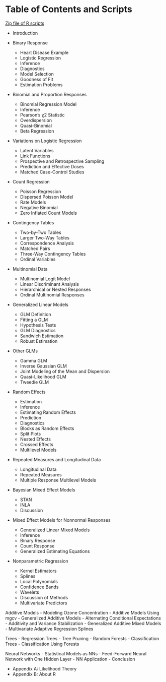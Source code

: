 # Table of Contents and Scripts

[Zip file of R scripts](scripts2/ELM2scripts.zip)

- Introduction

- Binary Response
    - Heart Disease Example
    - Logistic Regression
    - Inference
    - Diagnostics
    - Model Selection
    - Goodness of Fit
    - Estimation Problems

- Binomial and Proportion Responses
    - Binomial Regression Model
    - Inference
    - Pearson’s χ2 Statistic
    - Overdispersion
    - Quasi-Binomial
    - Beta Regression

- Variations on Logistic Regression
    - Latent Variables
    - Link Functions
    - Prospective and Retrospective Sampling
    - Prediction and Effective Doses
    - Matched Case-Control Studies

- Count Regression
    - Poisson Regression
    - Dispersed Poisson Model
    - Rate Models
    - Negative Binomial
    - Zero Inflated Count Models

- Contingency Tables
    - Two-by-Two Tables
    - Larger Two-Way Tables
    - Correspondence Analysis
    - Matched Pairs
    - Three-Way Contingency Tables
    - Ordinal Variables

- Multinomial Data
    - Multinomial Logit Model
    - Linear Discriminant Analysis
    - Hierarchical or Nested Responses
    - Ordinal Multinomial Responses 

- Generalized Linear Models
    - GLM Definition
    - Fitting a GLM
    - Hypothesis Tests
    - GLM Diagnostics
    - Sandwich Estimation
    - Robust Estimation

- Other GLMs
    - Gamma GLM
    - Inverse Gaussian GLM
    - Joint Modeling of the Mean and Dispersion
    - Quasi-Likelihood GLM
    - Tweedie GLM

- Random Effects
    - Estimation
    - Inference
    - Estimating Random Effects
    - Prediction
    - Diagnostics
    - Blocks as Random Effects
    - Split Plots
    - Nested Effects
    - Crossed Effects
    - Multilevel Models

- Repeated Measures and Longitudinal Data
    - Longitudinal Data
    - Repeated Measures
    - Multiple Response Multilevel Models

- Bayesian Mixed Effect Models
    - STAN
    - INLA
    - Discussion

- Mixed Effect Models for Nonnormal Responses
    - Generalized Linear Mixed Models
    - Inference
    - Binary Response
    - Count Response
    - Generalized Estimating Equations 

- Nonparametric Regression
    - Kernel Estimators
    - Splines
    - Local Polynomials
    - Confidence Bands
    - Wavelets
    - Discussion of Methods
    - Multivariate Predictors

Additive Models
    - Modeling Ozone Concentration
    - Additive Models Using mgcv
    - Generalized Additive Models
    - Alternating Conditional Expectations
    - Additivity and Variance Stabilization
    - Generalized Additive Mixed Models
    - Multivariate Adaptive Regression Splines

Trees
    - Regression Trees
    - Tree Pruning
    - Random Forests
    - Classification Trees
    - Classification Using Forests

Neural Networks
    - Statistical Models as NNs
    - Feed-Forward Neural Network with One Hidden Layer
    - NN Application
    - Conclusion

- Appendix A: Likelihood Theory
- Appendix B: About R 
